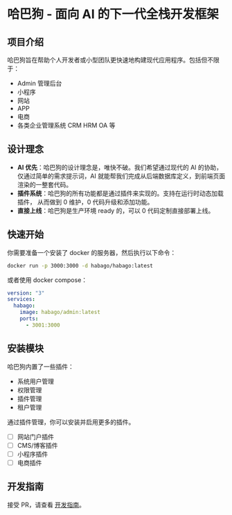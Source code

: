 # 哈巴狗 - 面向 AI 的下一代全栈开发框架

## 项目介绍

哈巴狗旨在帮助个人开发者或小型团队更快速地构建现代应用程序。包括但不限于：

- Admin 管理后台
- 小程序
- 网站
- APP
- 电商
- 各类企业管理系统 CRM HRM OA 等

## 设计理念

- **AI 优先**：哈巴狗的设计理念是，唯快不破。我们希望通过现代的 AI 的协助，仅通过简单的需求提示词，AI 就能帮我们完成从后端数据库定义，到前端页面渲染的一整套代码。
- **插件系统**：哈巴狗的所有功能都是通过插件来实现的。支持在运行时动态加载插件， 从而做到 0 维护，0 代码升级和添加功能。
- **直接上线**：哈巴狗是生产环境 ready 的，可以 0 代码定制直接部署上线。

## 快速开始

你需要准备一个安装了 docker 的服务器，然后执行以下命令：

```bash
docker run -p 3000:3000 -d habago/habago:latest
```

或者使用 docker compose：

```yml
version: "3"
services:
  habago:
    image: habago/admin:latest
    ports:
      - 3001:3000
```

## 安装模块

哈巴狗内置了一些插件：

- 系统用户管理
- 权限管理
- 插件管理
- 租户管理

通过插件管理，你可以安装并启用更多的插件。

- [ ] 网站门户插件
- [ ] CMS/博客插件
- [ ] 小程序插件
- [ ] 电商插件

## 开发指南

接受 PR，请查看 [开发指南](DEVELOPMENT.md)。
